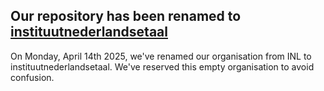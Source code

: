 ## Our repository has been renamed to [instituutnederlandsetaal](https://github.com/instituutnederlandsetaal)

On Monday, April 14th 2025, we've renamed our organisation from INL to instituutnederlandsetaal. We've reserved this empty organisation to avoid confusion.
